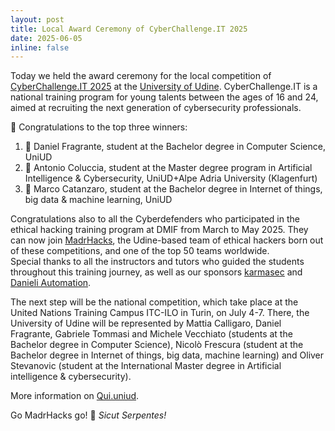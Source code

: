 ```yaml
---
layout: post
title: Local Award Ceremony of CyberChallenge.IT 2025
date: 2025-06-05
inline: false
---
```

Today we held the award ceremony for the local competition of [CyberChallenge.IT 2025](https://cyberchallenge.it) at the [University of Udine](https://www.uniud.it). CyberChallenge.IT is a national training program for young talents between the ages of 16 and 24, aimed at recruiting the next generation of cybersecurity professionals.

👏 Congratulations to the top three winners:
1. 🥇 Daniel Fragrante, student at the Bachelor degree in Computer Science, UniUD
2. 🥈 Antonio Coluccia, student at the Master degree program in Artificial Intelligence & Cybersecurity, UniUD+Alpe Adria University (Klagenfurt)
3. 🥉 Marco Catanzaro, student at the Bachelor degree in Internet of things, big data & machine learning, UniUD

Congratulations also to all the Cyberdefenders who participated in the ethical hacking training program at DMIF from March to May 2025.
They can now join [MadrHacks](https://ctftime.org/team/114509), the Udine-based team of ethical hackers born out of these competitions, and one of the top 50 teams worldwide.  
Special thanks to all the instructors and tutors who guided the students throughout this training journey, as well as our sponsors [karmasec](https://karmasec.com) and [Danieli Automation](https://www.dca.it).

The next step will be the national competition, which take place at the United Nations Training Campus ITC-ILO in Turin, on July 4-7.  There, the University of Udine will be represented by Mattia Calligaro, Daniel Fragrante, Gabriele Tommasi and Michele Vecchiato (students at the Bachelor degree in Computer Science), Nicolò Frescura (student at the Bachelor degree in Internet of things, big data, machine learning) and Oliver Stevanovic  (student at the International Master degree in Artificial intelligence & cybersecurity).

More information on [Qui.uniud](https://qui.uniud.it/ateneo/sicurezza-informatica-tre-studenti-dellateneo-vincono-cyberchallengeit-sfida-fra-giovani-hacker-etici/).

Go MadrHacks go! 🐍 _Sicut Serpentes!_